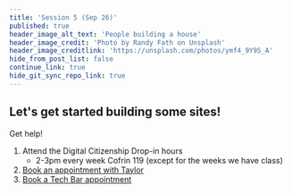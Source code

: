 ```yaml
---
title: 'Session 5 (Sep 26)'
published: true
header_image_alt_text: 'People building a house'
header_image_credit: 'Photo by Randy Fath on Unsplash'
header_image_creditlink: 'https://unsplash.com/photos/ymf4_9Y9S_A'
hide_from_post_list: false
continue_link: true
hide_git_sync_repo_link: true
---
```

## Let's get started building some sites!
Get help!
1. Attend the Digital Citizenship Drop-in hours
   * 2-3pm every week Cofrin 119 (except for the weeks we have class)
2. [Book an appointment with Taylor](https://www.meetingbird.com/l/taylorjadin/digciz)
3. [Book a Tech Bar appointment](https://techbar.knight.domains/)